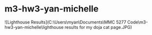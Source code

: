 # m3-hw3-yan-michelle
![Lighthouse Results](C:\Users\myan\Documents\MMC 5277 Code\m3-hw3-yan-michelle\lighthouse results for my doja cat page.JPG)